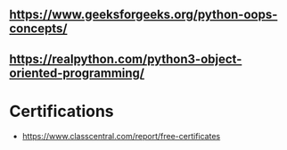 

## https://www.geeksforgeeks.org/python-oops-concepts/


## https://realpython.com/python3-object-oriented-programming/

# Certifications

*   https://www.classcentral.com/report/free-certificates

